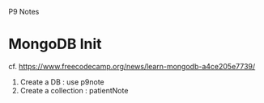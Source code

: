 P9  Notes

# MongoDB Init
cf. https://www.freecodecamp.org/news/learn-mongodb-a4ce205e7739/
1. Create a DB : use p9note
2. Create a collection : patientNote


